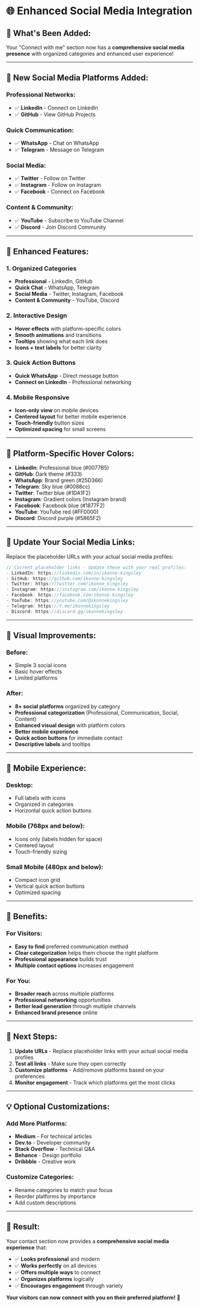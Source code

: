 # 🌐 Enhanced Social Media Integration

## 🚀 **What's Been Added:**

Your "Connect with me" section now has a **comprehensive social media presence** with organized categories and enhanced user experience!

---

## 📱 **New Social Media Platforms Added:**

### **Professional Networks:**
- ✅ **LinkedIn** - Connect on LinkedIn
- ✅ **GitHub** - View GitHub Projects

### **Quick Communication:**
- ✅ **WhatsApp** - Chat on WhatsApp
- ✅ **Telegram** - Message on Telegram

### **Social Media:**
- ✅ **Twitter** - Follow on Twitter
- ✅ **Instagram** - Follow on Instagram
- ✅ **Facebook** - Connect on Facebook

### **Content & Community:**
- ✅ **YouTube** - Subscribe to YouTube Channel
- ✅ **Discord** - Join Discord Community

---

## 🎨 **Enhanced Features:**

### **1. Organized Categories**
- **Professional** - LinkedIn, GitHub
- **Quick Chat** - WhatsApp, Telegram
- **Social Media** - Twitter, Instagram, Facebook
- **Content & Community** - YouTube, Discord

### **2. Interactive Design**
- **Hover effects** with platform-specific colors
- **Smooth animations** and transitions
- **Tooltips** showing what each link does
- **Icons + text labels** for better clarity

### **3. Quick Action Buttons**
- **Quick WhatsApp** - Direct message button
- **Connect on LinkedIn** - Professional networking

### **4. Mobile Responsive**
- **Icon-only view** on mobile devices
- **Centered layout** for better mobile experience
- **Touch-friendly** button sizes
- **Optimized spacing** for small screens

---

## 🎯 **Platform-Specific Hover Colors:**

- **LinkedIn**: Professional blue (#0077B5)
- **GitHub**: Dark theme (#333)
- **WhatsApp**: Brand green (#25D366)
- **Telegram**: Sky blue (#0088cc)
- **Twitter**: Twitter blue (#1DA1F2)
- **Instagram**: Gradient colors (Instagram brand)
- **Facebook**: Facebook blue (#1877F2)
- **YouTube**: YouTube red (#FF0000)
- **Discord**: Discord purple (#5865F2)

---

## 📝 **Update Your Social Media Links:**

Replace the placeholder URLs with your actual social media profiles:

```javascript
// Current placeholder links - Update these with your real profiles:
- LinkedIn: https://linkedin.com/in/ikonne-kingsley
- GitHub: https://github.com/ikonne-kingsley
- Twitter: https://twitter.com/ikonne_kingsley
- Instagram: https://instagram.com/ikonne.kingsley
- Facebook: https://facebook.com/ikonne.kingsley
- YouTube: https://youtube.com/@ikonnekingsley
- Telegram: https://t.me/ikonnekingsley
- Discord: https://discord.gg/ikonnekingsley
```

---

## 🎨 **Visual Improvements:**

### **Before:**
- Simple 3 social icons
- Basic hover effects
- Limited platforms

### **After:**
- **8+ social platforms** organized by category
- **Professional categorization** (Professional, Communication, Social, Content)
- **Enhanced visual design** with platform colors
- **Better mobile experience**
- **Quick action buttons** for immediate contact
- **Descriptive labels** and tooltips

---

## 📱 **Mobile Experience:**

### **Desktop:**
- Full labels with icons
- Organized in categories
- Horizontal quick action buttons

### **Mobile (768px and below):**
- Icons only (labels hidden for space)
- Centered layout
- Touch-friendly sizing

### **Small Mobile (480px and below):**
- Compact icon grid
- Vertical quick action buttons
- Optimized spacing

---

## 🚀 **Benefits:**

### **For Visitors:**
- **Easy to find** preferred communication method
- **Clear categorization** helps them choose the right platform
- **Professional appearance** builds trust
- **Multiple contact options** increases engagement

### **For You:**
- **Broader reach** across multiple platforms
- **Professional networking** opportunities
- **Better lead generation** through multiple channels
- **Enhanced brand presence** online

---

## 🎯 **Next Steps:**

1. **Update URLs** - Replace placeholder links with your actual social media profiles
2. **Test all links** - Make sure they open correctly
3. **Customize platforms** - Add/remove platforms based on your preferences
4. **Monitor engagement** - Track which platforms get the most clicks

---

## 💡 **Optional Customizations:**

### **Add More Platforms:**
- **Medium** - For technical articles
- **Dev.to** - Developer community
- **Stack Overflow** - Technical Q&A
- **Behance** - Design portfolio
- **Dribbble** - Creative work

### **Customize Categories:**
- Rename categories to match your focus
- Reorder platforms by importance
- Add custom descriptions

---

## 🎉 **Result:**

Your contact section now provides a **comprehensive social media experience** that:
- ✅ **Looks professional** and modern
- ✅ **Works perfectly** on all devices
- ✅ **Offers multiple ways** to connect
- ✅ **Organizes platforms** logically
- ✅ **Encourages engagement** through variety

**Your visitors can now connect with you on their preferred platform!** 🌟